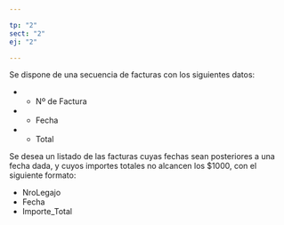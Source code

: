 ```yaml
---

tp: "2"
sect: "2"
ej: "2"

---
```


Se dispone de una secuencia de facturas con los siguientes datos:  

- - Nº de Factura
- - Fecha
- - Total


Se desea un listado de las facturas cuyas fechas sean posteriores a una fecha dada, y cuyos importes totales no alcancen los $1000, con el siguiente formato:

<ul class='fileul'>
	<li class='clave'>NroLegajo
	<li>Fecha
	<li>Importe_Total
</ul>
